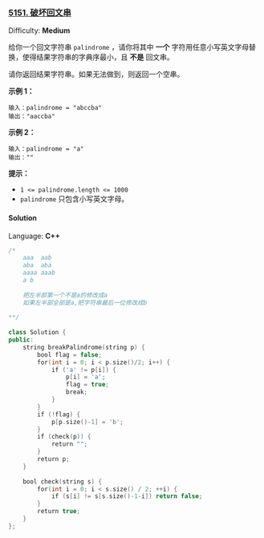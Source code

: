 ### [5151\. 破坏回文串](https://leetcode-cn.com/contest/biweekly-contest-18/problems/break-a-palindrome/)

Difficulty: **Medium**

给你一个回文字符串 `palindrome` ，请你将其中 **一个** 字符用任意小写英文字母替换，使得结果字符串的字典序最小，且 **不是** 回文串。

请你返回结果字符串。如果无法做到，则返回一个空串。

**示例 1：**

```
输入：palindrome = "abccba"
输出："aaccba"
```

**示例 2：**

```
输入：palindrome = "a"
输出：""
```

**提示：**

*   `1 <= palindrome.length <= 1000`
*   `palindrome` 只包含小写英文字母。

#### Solution

Language: **C++**

```c++
/*
    aaa  aab
    aba  aba
    aaaa aaab
    a b
    
    把左半部第一个不是a的修改成a
    如果左半部全部是a,把字符串最后一位修改成b
    
**/
​
class Solution {
public:
    string breakPalindrome(string p) {
        bool flag = false;
        for(int i = 0; i < p.size()/2; i++) {
            if ('a' != p[i]) {
                p[i] = 'a';
                flag = true;
                break;
            }
        }
        if (!flag) {
            p[p.size()-1] = 'b';
        }
        if (check(p)) {
            return "";
        }
        return p;
    }
    
    bool check(string s) {
        for(int i = 0; i < s.size() / 2; ++i) {
            if (s[i] != s[s.size()-1-i]) return false;
        }
        return true;
    }
};
```